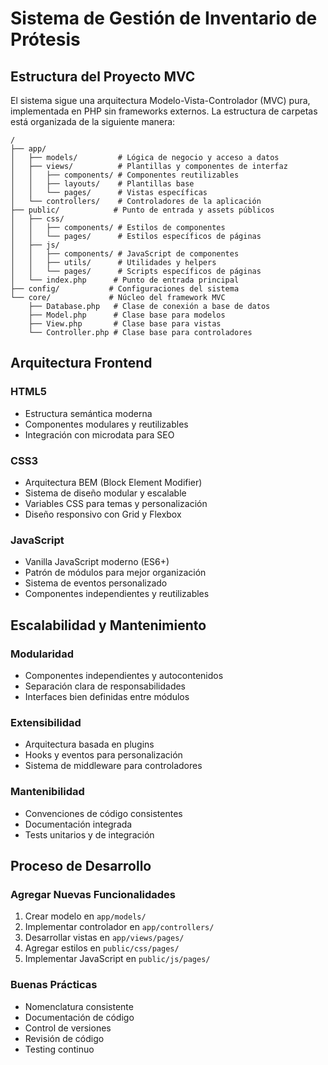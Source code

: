 # Sistema de Gestión de Inventario de Prótesis

## Estructura del Proyecto MVC

El sistema sigue una arquitectura Modelo-Vista-Controlador (MVC) pura, implementada en PHP sin frameworks externos. La estructura de carpetas está organizada de la siguiente manera:

```
/
├── app/
│   ├── models/         # Lógica de negocio y acceso a datos
│   ├── views/          # Plantillas y componentes de interfaz
│   │   ├── components/ # Componentes reutilizables
│   │   ├── layouts/    # Plantillas base
│   │   └── pages/      # Vistas específicas
│   └── controllers/    # Controladores de la aplicación
├── public/            # Punto de entrada y assets públicos
│   ├── css/
│   │   ├── components/ # Estilos de componentes
│   │   └── pages/      # Estilos específicos de páginas
│   ├── js/
│   │   ├── components/ # JavaScript de componentes
│   │   ├── utils/      # Utilidades y helpers
│   │   └── pages/      # Scripts específicos de páginas
│   └── index.php      # Punto de entrada principal
├── config/           # Configuraciones del sistema
└── core/             # Núcleo del framework MVC
    ├── Database.php   # Clase de conexión a base de datos
    ├── Model.php      # Clase base para modelos
    ├── View.php       # Clase base para vistas
    └── Controller.php # Clase base para controladores
```

## Arquitectura Frontend

### HTML5
- Estructura semántica moderna
- Componentes modulares y reutilizables
- Integración con microdata para SEO

### CSS3
- Arquitectura BEM (Block Element Modifier)
- Sistema de diseño modular y escalable
- Variables CSS para temas y personalización
- Diseño responsivo con Grid y Flexbox

### JavaScript
- Vanilla JavaScript moderno (ES6+)
- Patrón de módulos para mejor organización
- Sistema de eventos personalizado
- Componentes independientes y reutilizables

## Escalabilidad y Mantenimiento

### Modularidad
- Componentes independientes y autocontenidos
- Separación clara de responsabilidades
- Interfaces bien definidas entre módulos

### Extensibilidad
- Arquitectura basada en plugins
- Hooks y eventos para personalización
- Sistema de middleware para controladores

### Mantenibilidad
- Convenciones de código consistentes
- Documentación integrada
- Tests unitarios y de integración

## Proceso de Desarrollo

### Agregar Nuevas Funcionalidades
1. Crear modelo en `app/models/`
2. Implementar controlador en `app/controllers/`
3. Desarrollar vistas en `app/views/pages/`
4. Agregar estilos en `public/css/pages/`
5. Implementar JavaScript en `public/js/pages/`

### Buenas Prácticas
- Nomenclatura consistente
- Documentación de código
- Control de versiones
- Revisión de código
- Testing continuo